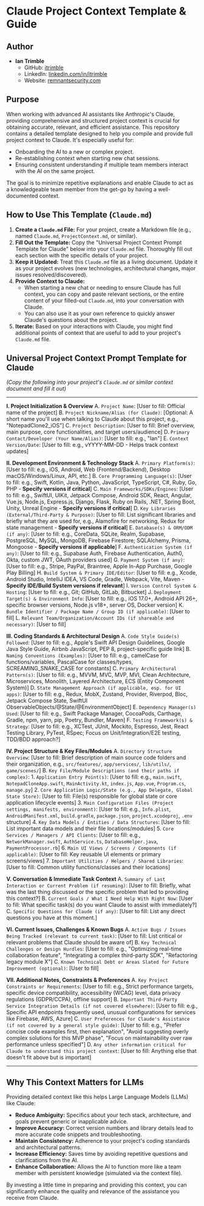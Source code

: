 # Claude Project Context Template & Guide

## Author

* **Ian Trimble**
    * GitHub: [itrimble](https://github.com/itrimble)
    * LinkedIn: [linkedin.com/in/itrimble](https://www.linkedin.com/in/itrimble/)
    * Website: [remnantsecurity.com](https://remnantsecurity.com)

## Purpose

When working with advanced AI assistants like Anthropic's Claude, providing comprehensive and structured project context is crucial for obtaining accurate, relevant, and efficient assistance. This repository contains a detailed template designed to help you compile and provide full project context to Claude. It's especially useful for:

* Onboarding the AI to a new or complex project.
* Re-establishing context when starting new chat sessions.
* Ensuring consistent understanding if multiple team members interact with the AI on the same project.

The goal is to minimize repetitive explanations and enable Claude to act as a knowledgeable team member from the get-go by having a well-documented context.

## How to Use This Template (`Claude.md`)

1.  **Create a `Claude.md` File:** For your project, create a Markdown file (e.g., named `Claude.md`, `ProjectContext.md`, or similar).
2.  **Fill Out the Template:** Copy the "Universal Project Context Prompt Template for Claude" below into your `Claude.md` file. Thoroughly fill out each section with the specific details of your project.
3.  **Keep it Updated:** Treat this `Claude.md` file as a living document. Update it as your project evolves (new technologies, architectural changes, major issues resolved/discovered).
4.  **Provide Context to Claude:**
    * When starting a new chat or needing to ensure Claude has full context, you can copy and paste relevant sections, or the entire content of your filled-out `Claude.md`, into your conversation with Claude.
    * You can also use it as your own reference to quickly answer Claude's questions about the project.
5.  **Iterate:** Based on your interactions with Claude, you might find additional points of context that are useful to add to your project's `Claude.md` file.

## Universal Project Context Prompt Template for Claude

*(Copy the following into your project's `Claude.md` or similar context document and fill it out)*

---

**I. Project Initialization & Overview**
    A.  `Project Name`: [User to fill: Official name of the project]
    B.  `Project Nickname/Alias (for Claude)`: [Optional: A short name you'll use when talking to Claude about this project, e.g., "NotepadClone2_iOS"]
    C.  `Project Description`: [User to fill: Brief overview, main purpose, core functionalities, and target users/audience]
    D.  `Primary Contact/Developer (Your Name/Alias)`: [User to fill: e.g., "Ian"]
    E.  `Context Version/Date`: [User to fill: e.g., vYYYY-MM-DD - Helps track context updates]

**II. Development Environment & Technology Stack**
    A.  `Primary Platform(s)`: [User to fill: e.g., iOS, Android, Web (Frontend/Backend), Desktop macOS/Windows/Linux, API, etc.]
    B.  `Core Programming Language(s)`: [User to fill: e.g., Swift, Kotlin, Java, Python, JavaScript, TypeScript, C#, Ruby, Go, PHP - **Specify versions if critical**]
    C.  `Main Frameworks/SDKs/Engines`: [User to fill: e.g., SwiftUI, UIKit, Jetpack Compose, Android SDK, React, Angular, Vue.js, Node.js, Express.js, Django, Flask, Ruby on Rails, .NET, Spring Boot, Unity, Unreal Engine - **Specify versions if critical**]
    D.  `Key Libraries (External/Third-Party & Purpose)`: [User to fill: List significant libraries and briefly what they are used for, e.g., Alamofire for networking, Redux for state management - **Specify versions if critical**]
    E.  `Database(s) & ORM/ODM (if any)`: [User to fill: e.g., CoreData, SQLite, Realm, Supabase, PostgreSQL, MySQL, MongoDB, Firebase Firestore; SQLAlchemy, Prisma, Mongoose - **Specify versions if applicable**]
    F.  `Authentication System (if any)`: [User to fill: e.g., Supabase Auth, Firebase Authentication, Auth0, Okta, custom JWT, OAuth providers used]
    G.  `Payment System (if any)`: [User to fill: e.g., Stripe, PayPal, Braintree, Apple In-App Purchase, Google Play Billing]
    H.  `Build System & Primary IDE/Editor`: [User to fill: e.g., Xcode, Android Studio, IntelliJ IDEA, VS Code, Gradle, Webpack, Vite, Maven - **Specify IDE/Build System versions if relevant**]
    I.  `Version Control System & Hosting`: [User to fill: e.g., Git; GitHub, GitLab, Bitbucket]
    J.  `Deployment Target(s) & Environment Info`: [User to fill: e.g., iOS 17.0+, Android API 26+, specific browser versions, Node.js v18+, server OS, Docker version]
    K.  `Bundle Identifier / Package Name / Group ID (if applicable)`: [User to fill]
    L.  `Relevant Team/Organization/Account IDs (if shareable and necessary)`: [User to fill]

**III. Coding Standards & Architectural Design**
    A.  `Code Style Guide(s) Followed`: [User to fill: e.g., Apple's Swift API Design Guidelines, Google Java Style Guide, Airbnb JavaScript, PEP 8, project-specific guide link]
    B.  `Naming Conventions (Examples)`: [User to fill: e.g., camelCase for functions/variables, PascalCase for classes/types, SCREAMING_SNAKE_CASE for constants]
    C.  `Primary Architectural Pattern(s)`: [User to fill: e.g., MVVM, MVC, MVP, MVI, Clean Architecture, Microservices, Monolith, Layered Architecture, ECS (Entity Component System)]
    D.  `State Management Approach (if applicable, esp. for UI apps)`: [User to fill: e.g., Redux, MobX, Zustand, Provider, Riverpod, Bloc, Jetpack Compose State, SwiftUI ObservableObjects/@State/@EnvironmentObject]
    E.  `Dependency Manager(s) Used`: [User to fill: e.g., Swift Package Manager, CocoaPods, Carthage, Gradle, npm, yarn, pip, Poetry, Bundler, Maven]
    F.  `Testing Framework(s) & Strategy`: [User to fill: e.g., XCTest, JUnit, Mockito, Espresso, Jest, React Testing Library, PyTest, RSpec; Focus on Unit/Integration/E2E testing, TDD/BDD approach?]

**IV. Project Structure & Key Files/Modules**
    A.  `Directory Structure Overview`: [User to fill: Brief description of main source code folders and their organization, e.g., `src/features/`, `app/services/`, `lib/utils/`, `game/scenes/`]
    B.  `Key File/Module Descriptions (and their paths if complex)`:
        1.  `Application Entry Point(s)`: [User to fill: e.g., `main.swift`, `NotepadCloneApp.swift`, `MainActivity.kt`, `index.js`, `App.vue`, `Program.cs`, `manage.py`]
        2.  `Core Application Logic/State (e.g., App Delegate, Global State Store)`: [User to fill: File(s) responsible for global state or core application lifecycle events]
        3.  `Main Configuration Files (Project settings, manifests, environment)`: [User to fill: e.g., `Info.plist`, `AndroidManifest.xml`, `build.gradle`, `package.json`, `project.xcodeproj`, `.env` structure]
        4.  `Key Data Models / Entities / Data Structures`: [User to fill: List important data models and their file locations/modules]
        5.  `Core Services / Managers / API Clients`: [User to fill: e.g., `NetworkManager.swift`, `AuthService.ts`, `DatabaseHelper.java`, `PaymentProcessor.rb`]
        6.  `Main UI Views / Screens / Components (if applicable)`: [User to fill: Key reusable UI elements or primary screens/views]
        7.  `Important Utilities / Helpers / Shared Libraries`: [User to fill: Common utility functions/classes and their locations]

**V. Conversation & Immediate Task Context**
    A.  `Summary of Last Interaction or Current Problem (if resuming)`: [User to fill: Briefly, what was the last thing discussed or the specific problem that led to providing this context?]
    B.  `Current Goals / What I Need Help With Right Now`: [User to fill: What specific task(s) do you want Claude to assist with immediately?]
    C.  `Specific Questions for Claude (if any)`: [User to fill: List any direct questions you have at this moment.]

**VI. Current Issues, Challenges & Known Bugs**
    A.  `Active Bugs / Issues Being Tracked (relevant to current task)`: [User to fill: List critical or relevant problems that Claude should be aware of]
    B.  `Key Technical Challenges or Design Hurdles`: [User to fill: e.g., "Optimizing real-time collaboration feature", "Integrating a complex third-party SDK", "Refactoring legacy module X"]
    C.  `Known Technical Debt or Areas Slated for Future Improvement (optional)`: [User to fill]

**VII. Additional Notes, Constraints & Preferences**
    A.  `Key Project Constraints or Requirements`: [User to fill: e.g., Strict performance targets, specific device compatibility, accessibility (WCAG) level, data privacy regulations (GDPR/CCPA), offline support]
    B.  `Important Third-Party Service Integration Details (if not covered elsewhere)`: [User to fill: e.g., Specific API endpoints frequently used, unusual configurations for services like Firebase, AWS, Azure]
    C.  `User Preferences for Claude's Assistance (if not covered by a general style guide)`: [User to fill: e.g., "Prefer concise code examples first, then explanation", "Avoid suggesting overly complex solutions for this MVP phase", "Focus on maintainability over raw performance unless specified"]
    D.  `Any other information critical for Claude to understand this project context`: [User to fill: Anything else that doesn't fit above but is important]

---

## Why This Context Matters for LLMs

Providing detailed context like this helps Large Language Models (LLMs) like Claude:
* **Reduce Ambiguity:** Specifics about your tech stack, architecture, and goals prevent generic or inapplicable advice.
* **Improve Accuracy:** Correct version numbers and library details lead to more accurate code snippets and troubleshooting.
* **Maintain Consistency:** Adherence to your project's coding standards and architectural patterns.
* **Increase Efficiency:** Saves time by avoiding repetitive questions and clarifications from the AI.
* **Enhance Collaboration:** Allows the AI to function more like a team member with persistent knowledge (simulated via the context file).

By investing a little time in preparing and providing this context, you can significantly enhance the quality and relevance of the assistance you receive from Claude.
